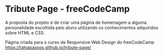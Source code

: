 # Tribute Page - freeCodeCamp
A proposta do projeto é de criar uma página de homenagem a alguma personalidade escolhida pelo aluno utilizando os conhecimentos adquiridos sobre HTML e CSS.

Página criada para o curso de Responsive Web Design do freeCodeCamp
https://tahiapassos.github.io/tribute-page/
